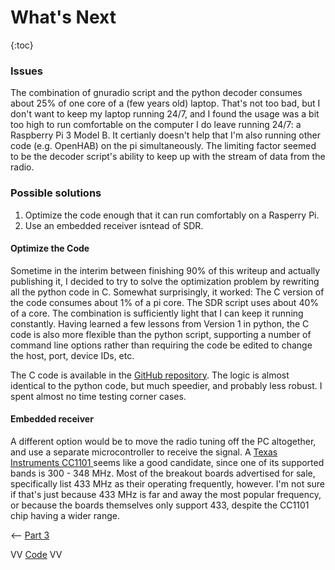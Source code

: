 ---
---
# What's Next

{:toc}

### Issues
The combination of gnuradio script and the python decoder consumes about 25% of one core of a (few years old) laptop.  That's not too bad, but I don't want to keep my laptop running 24/7, and I found the usage was a bit too high to run comfortable on the computer I do leave running 24/7: a Raspberry Pi 3 Model B.  It certianly doesn't help that I'm also running other code (e.g. OpenHAB) on the pi simultaneously.  The limiting factor seemed to be the decoder script's ability to keep up with the stream of data from the radio.

### Possible solutions
1. Optimize the code enough that it can run comfortably on a Rasperry Pi.
2. Use an embedded receiver isntead of SDR.

#### Optimize the Code
Sometime in the interim between finishing 90% of this writeup and actually publishing it, I decided to try to solve the optimization problem by rewriting all the python code in C.  Somewhat surprisingly, it worked: The C version of the code consumes about 1% of a pi core.  The SDR script uses about 40% of a core.  The combination is sufficiently light that I can keep it running constantly.  Having learned a few lessons from Version 1 in python, the C code is also more flexible than the python script, supporting a number of command line options rather than requiring the code be edited to change the host, port, device IDs, etc.

The C code is available in the [GitHub repository](https://github.com/denglend/decode345).  The logic is almost identical to the python code, but much speedier, and probably less robust.  I spent almost no time testing corner cases.

#### Embedded receiver
A different option would be to move the radio tuning off the PC altogether, and use a separate microcontroller to receive the signal.  A [Texas Instruments CC1101 ](http://www.ti.com/product/CC1101) seems like a good candidate, since one of its supported bands is 300 - 348 MHz.  Most of the breakout boards advertised for sale, specifically list 433 MHz as their operating frequently, however.  I'm not sure if that's just because 433 MHz is far and away the most popular frequency, or because the boards themselves only support 433, despite the CC1101 chip having a wider range.

<-\- [Part 3](part3.md)

VV [Code](https://github.com/denglend/decode345) VV